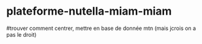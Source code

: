 # plateforme-nutella-miam-miam


#trouver comment centrer, mettre en base de donnée mtn (mais jcrois on a pas le droit)

